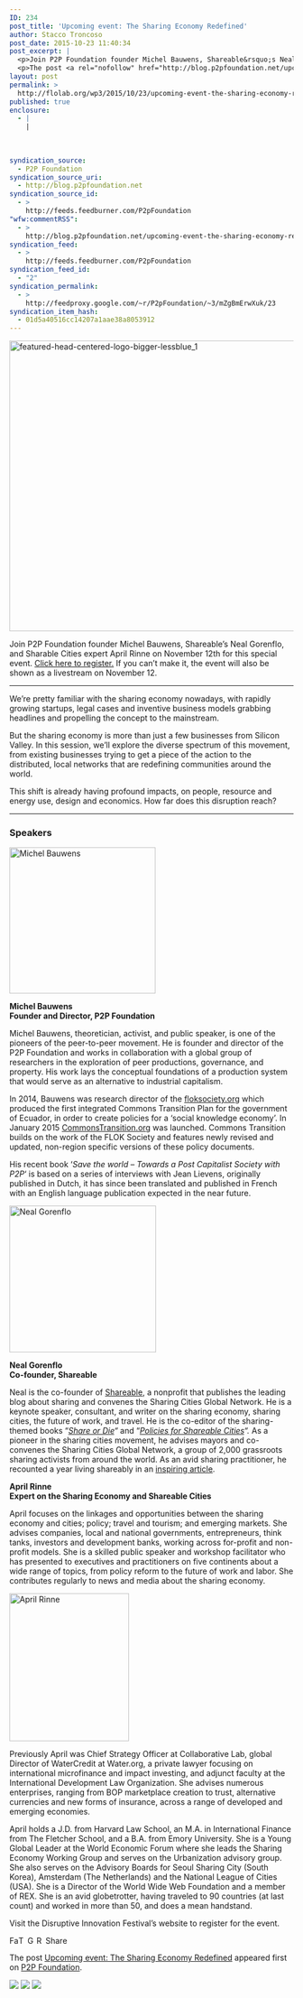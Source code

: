 ```yaml
---
ID: 234
post_title: 'Upcoming event: The Sharing Economy Redefined'
author: Stacco Troncoso
post_date: 2015-10-23 11:40:34
post_excerpt: |
  <p>Join P2P Foundation founder Michel Bauwens, Shareable&rsquo;s Neal Gorenflo, and Sharable Cities expert April Rinne on November 12th for this special event. Click here to register. If you can&rsquo;t make it, the event will also be shown as a livestream on November 12. We&rsquo;re pretty familiar with the sharing economy nowadays, with rapidly growing startups, [&hellip;]</p>
  <p>The post <a rel="nofollow" href="http://blog.p2pfoundation.net/upcoming-event-the-sharing-economy-redefined/2015/10/23">Upcoming event: The Sharing Economy Redefined</a> appeared first on <a rel="nofollow" href="http://blog.p2pfoundation.net/">P2P Foundation</a>.</p>
layout: post
permalink: >
  http://flolab.org/wp3/2015/10/23/upcoming-event-the-sharing-economy-redefined/
published: true
enclosure:
  - |
    |
        
        
        
syndication_source:
  - P2P Foundation
syndication_source_uri:
  - http://blog.p2pfoundation.net
syndication_source_id:
  - >
    http://feeds.feedburner.com/P2pFoundation
"wfw:commentRSS":
  - >
    http://blog.p2pfoundation.net/upcoming-event-the-sharing-economy-redefined/2015/10/23/feed
syndication_feed:
  - >
    http://feeds.feedburner.com/P2pFoundation
syndication_feed_id:
  - "2"
syndication_permalink:
  - >
    http://feedproxy.google.com/~r/P2pFoundation/~3/mZgBmErwXuk/23
syndication_item_hash:
  - 01d5a40516cc14207a1aae38a8053912
---
```

<p><img class="aligncenter wp-image-52433" src="http://blog.p2pfoundation.net/wp-content/uploads/featured-head-centered-logo-bigger-lessblue_1-1024x651.jpg" alt="featured-head-centered-logo-bigger-lessblue_1" width="810" height="515" /></p>
<p>Join P2P Foundation founder Michel Bauwens, Shareable&#8217;s Neal Gorenflo, and Sharable Cities expert April Rinne on November 12th for this special event. <a href="https://www.thinkdif.co/headliners/april-rinne" >Click here to register.</a> If you can&#8217;t make it, the event will also be shown as a livestream on November 12.</p>
<hr />
<div id="entry-info">
<div class="session-summary">
<p>We’re pretty familiar with the sharing economy nowadays, with rapidly growing startups, legal cases and inventive business models grabbing headlines and propelling the concept to the mainstream.</p>
<p>But the sharing economy is more than just a few businesses from Silicon Valley. In this session, we’ll explore the diverse spectrum of this movement, from existing businesses trying to get a piece of the action to the distributed, local networks that are redefining communities around the world.</p>
<p>This shift is already having profound impacts, on people, resource and energy use, design and economics. How far does this disruption reach?</p>
</div>
<hr />
</div>
<div id="entry-speakers">
<h3>Speakers</h3>
<div class="entry-speaker">
<div class="float-wrapper">
<div class="float-image float-photo float-left">
<div class="image-wrapper"><img class="alignright" src="https://www.thinkdif.co/assets/general/_speakerPhoto/MichelBauwens_web.jpg" alt="Michel Bauwens" width="259" height="259" /></div>
</div>
<div class="float-text no-wrap">
<p><strong>Michel Bauwens</strong><br />
<strong>Founder and Director, P2P Foundation</strong></p>
<p>Michel Bauwens, theoretician, activist, and public speaker, is one of the pioneers of the peer-to-peer movement. He is founder and director of the P2P Foundation and works in collaboration with a global group of researchers in the exploration of peer productions, governance, and property. His work lays the conceptual foundations of a production system that would serve as an alternative to industrial capitalism.</p>
<p>In 2014, Bauwens was research director of the <a href="http://floksociety.org/" >floksociety.org</a> which produced the first integrated Commons Transition Plan for the government of Ecuador, in order to create policies for a ‘social knowledge economy’. In January 2015 <a href="http://commonstransition.org/" >CommonsTransition.org</a> was launched. Commons Transition builds on the work of the FLOK Society and features newly revised and updated, non-region specific versions of these policy documents.</p>
<p>His recent book &#8216;<em>Save the world &#8211; Towards a Post Capitalist Society with P2P</em>&#8216; is based on a series of interviews with Jean Lievens, originally published in Dutch, it has since been translated and published in French with an English language publication expected in the near future.</p>
</div>
</div>
</div>
<div class="entry-speaker">
<div class="float-wrapper">
<div class="float-image float-photo float-left">
<div class="image-wrapper"><img class="alignright" src="https://www.thinkdif.co/assets/general/_speakerPhoto/Neal-Gorenflo_web.jpg" alt="Neal Gorenflo" width="260" height="260" /></div>
</div>
<div class="float-text no-wrap">
<p><strong>Neal Gorenflo</strong><br />
<strong>Co-founder, Shareable</strong></p>
<p>Neal is the co-founder of <a href="http://www.shareable.net/" >Shareable</a>, a nonprofit that publishes the leading blog about sharing and convenes the Sharing Cities Global Network. He is a keynote speaker, consultant, and writer on the sharing economy, sharing cities, the future of work, and travel. He is the co-editor of the sharing-themed books “<a href="http://www.shareable.net/blog/share-this-book-the-free-version-of-share-or-die" ><i>Share or Die</i></a><i>“ </i>and “<a href="http://www.shareable.net/blog/new-report-policies-for-shareable-cities" ><i>Policies for Shareable Cities</i></a><i>“. </i> As a pioneer in the sharing cities movement, he advises mayors and co-convenes the Sharing Cities Global Network, a group of 2,000 grassroots sharing activists from around the world. As an avid sharing practitioner, he recounted a year living shareably in an <a href="http://www.shareable.net/blog/the-year-of-living-shareably" >inspiring article</a>.</p>
</div>
</div>
</div>
<div class="entry-speaker">
<div class="float-wrapper">
<div class="float-text no-wrap">
<p><strong>April Rinne</strong><br />
<strong>Expert on the Sharing Economy and Shareable Cities </strong></p>
<p>April focuses on the linkages and opportunities between the sharing economy and cities; policy; travel and tourism; and emerging markets. She advises companies, local and national governments, entrepreneurs, think tanks, investors and development banks, working across for-profit and non-profit models. She is a skilled public speaker and workshop facilitator who has presented to executives and practitioners on five continents about a wide range of topics, from policy reform to the future of work and labor. She contributes regularly to news and media about the sharing economy.</p>
<div class="float-image float-photo float-left">
<div class="image-wrapper"><img class="alignright" src="https://www.thinkdif.co/assets/general/_speakerPhoto/april-rinne-portrait.jpg" alt="April Rinne" width="212" height="262" /></div>
</div>
<p>Previously April was Chief Strategy Officer at Collaborative Lab, global Director of WaterCredit at Water.org, a private lawyer focusing on international microfinance and impact investing, and adjunct faculty at the International Development Law Organization. She advises numerous enterprises, ranging from BOP marketplace creation to trust, alternative currencies and new forms of insurance, across a range of developed and emerging economies.</p>
<p>April holds a J.D. from Harvard Law School, an M.A. in International Finance from The Fletcher School, and a B.A. from Emory University. She is a Young Global Leader at the World Economic Forum where she leads the Sharing Economy Working Group and serves on the Urbanization advisory group. She also serves on the Advisory Boards for Seoul Sharing City (South Korea), Amsterdam (The Netherlands) and the National League of Cities (USA). She is a Director of the World Wide Web Foundation and a member of REX. She is an avid globetrotter, having traveled to 90 countries (at last count) and worked in more than 50, and does a mean handstand.</p>
<p>Visit the Disruptive Innovation Festival&#8217;s website to register for the event.</p>
</div>
</div>
</div>
</div>
<p><a class="a2a_button_facebook" href="http://www.addtoany.com/add_to/facebook?linkurl=http%3A%2F%2Fblog.p2pfoundation.net%2Fupcoming-event-the-sharing-economy-redefined%2F2015%2F10%2F23&amp;linkname=Upcoming%20event%3A%20The%20Sharing%20Economy%20Redefined" title="Facebook" rel="nofollow" ><img src="http://blog.p2pfoundation.net/wp-content/plugins/add-to-any/icons/facebook.png" width="16" height="16" alt="Facebook"/></a><a class="a2a_button_twitter" href="http://www.addtoany.com/add_to/twitter?linkurl=http%3A%2F%2Fblog.p2pfoundation.net%2Fupcoming-event-the-sharing-economy-redefined%2F2015%2F10%2F23&amp;linkname=Upcoming%20event%3A%20The%20Sharing%20Economy%20Redefined" title="Twitter" rel="nofollow" ><img src="http://blog.p2pfoundation.net/wp-content/plugins/add-to-any/icons/twitter.png" width="16" height="16" alt="Twitter"/></a><a class="a2a_button_google_plus" href="http://www.addtoany.com/add_to/google_plus?linkurl=http%3A%2F%2Fblog.p2pfoundation.net%2Fupcoming-event-the-sharing-economy-redefined%2F2015%2F10%2F23&amp;linkname=Upcoming%20event%3A%20The%20Sharing%20Economy%20Redefined" title="Google+" rel="nofollow" ><img src="http://blog.p2pfoundation.net/wp-content/plugins/add-to-any/icons/google_plus.png" width="16" height="16" alt="Google+"/></a><a class="a2a_button_reddit" href="http://www.addtoany.com/add_to/reddit?linkurl=http%3A%2F%2Fblog.p2pfoundation.net%2Fupcoming-event-the-sharing-economy-redefined%2F2015%2F10%2F23&amp;linkname=Upcoming%20event%3A%20The%20Sharing%20Economy%20Redefined" title="Reddit" rel="nofollow" ><img src="http://blog.p2pfoundation.net/wp-content/plugins/add-to-any/icons/reddit.png" width="16" height="16" alt="Reddit"/></a><a class="a2a_dd a2a_target addtoany_share_save" href="https://www.addtoany.com/share_save#url=http%3A%2F%2Fblog.p2pfoundation.net%2Fupcoming-event-the-sharing-economy-redefined%2F2015%2F10%2F23&amp;title=Upcoming%20event%3A%20The%20Sharing%20Economy%20Redefined" id="wpa2a_18"><img src="http://blog.p2pfoundation.net/wp-content/plugins/add-to-any/share_save_120_16.png" width="120" height="16" alt="Share"/></a></p><p>The post <a rel="nofollow" href="http://blog.p2pfoundation.net/upcoming-event-the-sharing-economy-redefined/2015/10/23">Upcoming event: The Sharing Economy Redefined</a> appeared first on <a rel="nofollow" href="http://blog.p2pfoundation.net/">P2P Foundation</a>.</p>
<div class="feedflare">
<a href="http://feeds.feedburner.com/~ff/P2pFoundation?a=mZgBmErwXuk:jiWW-JgPdEE:7Q72WNTAKBA"><img src="http://feeds.feedburner.com/~ff/P2pFoundation?d=7Q72WNTAKBA" border="0"></img></a> <a href="http://feeds.feedburner.com/~ff/P2pFoundation?a=mZgBmErwXuk:jiWW-JgPdEE:D7DqB2pKExk"><img src="http://feeds.feedburner.com/~ff/P2pFoundation?i=mZgBmErwXuk:jiWW-JgPdEE:D7DqB2pKExk" border="0"></img></a> <a href="http://feeds.feedburner.com/~ff/P2pFoundation?a=mZgBmErwXuk:jiWW-JgPdEE:2mJPEYqXBVI"><img src="http://feeds.feedburner.com/~ff/P2pFoundation?d=2mJPEYqXBVI" border="0"></img></a>
</div><img src="http://feeds.feedburner.com/~r/P2pFoundation/~4/mZgBmErwXuk" height="1" width="1" alt=""/>